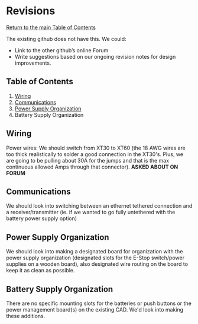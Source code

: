 # Revisions
[Return to the main Table of Contents](https://github.com/EmiliaPsacharopoulos/Formatting#table-of-contents)

The existing github does not have this. We could:
- Link to the other github’s online Forum
- Write suggestions based on our ongoing revision notes for design improvements.


## Table of Contents 
1. [Wiring](https://github.com/EmiliaPsacharopoulos/Quadruped-8dof-Robot/blob/main/Revisions/README.md#wiring)
2. [Communications](https://github.com/EmiliaPsacharopoulos/Quadruped-8dof-Robot/blob/main/Revisions/README.md#communications)
3. [Power Supply Organization](https://github.com/EmiliaPsacharopoulos/Quadruped-8dof-Robot/blob/main/Revisions/README.md#power-supply-organization)
4. Battery Supply Organization


## Wiring
Power wires: We should switch from XT30 to XT60 (the 18 AWG wires are too thick realistically to solder a good connection in the XT30's. Plus, we are going to be pulling about 30A for the jumps and that is the max continuous allowed Amps through that connector).
**ASKED ABOUT ON FORUM**

## Communications
We should look into switching between an ethernet tethered connection and a receiver/transmitter (ie. if we wanted to go fully untethered with the battery power supply option)


## Power Supply Organization
We should look into making a designated board for organization with the power supply organization (designated slots for the E-Stop switch/power supplies on a wooden board), also designated wire routing on the board to keep it as clean as possible. 

## Battery Supply Organization
There are no specific mounting slots for the batteries or push buttons or the power management board(s) on the existing CAD. We'd look into making these additions.
